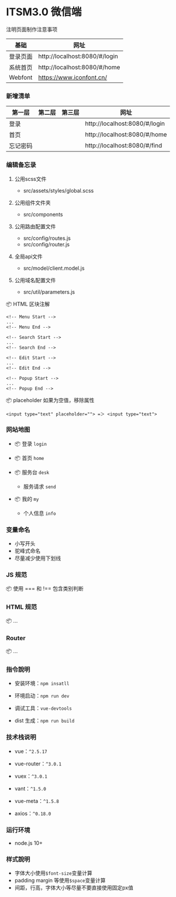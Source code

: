 # ITSM3.0 微信端

注明页面制作注意事项

 基础 				| 网址
-----------	|----------------------
 登录页面 		| http://localhost:8080/#/login
 系统首页 		| http://localhost:8080/#/home
 Webfont 		| https://www.iconfont.cn/

### 新增清单

 第一层 			| 第二层 				| 第三层 		| 网址
----------------|-----------------------|---------------|-------------
 登录 		    |  			            | 				| http://localhost:8080/#/login
 首页 		    |  			            | 				| http://localhost:8080/#/home
 忘记密码 		|  			            | 				| http://localhost:8080/#/find

### 编辑备忘录

1. 公用scss文件
	+ src/assets/styles/global.scss

2. 公用组件文件夹
	+ src/components

3. 公用路由配置文件
	+ src/config/routes.js
    + src/config/router.js
    
4. 全局api文件
	+ src/model/client.model.js

5. 公用域名配置文件
	+ src/util/parameters.js
	
	
📦 HTML 区块注解

	<!-- Menu Start -->
	...
	<!-- Menu End -->
	
	<!-- Search Start -->
	...
	<!-- Search End -->

	<!-- Edit Start -->
	...
	<!-- Edit End -->

	<!-- Popup Start -->
	...
	<!-- Popup End -->

📦 placeholder 如果为空值，移除属性

	<input type="text" placeholder=""> =＞ <input type="text">

### 网站地图

+ 📦 登录 `login`

+ 📦 首页 `home`

+ 📦 服务台 `desk`
	+ 服务请求 `send`
	
+ 📦 我的 `my`
	+ 个人信息 `info`
	
### 变量命名

+ 小写开头
+ 驼峰式命名
+ 尽量减少使用下划线

### JS 规范

📦 
使用 === 和 !== 包含类别判断



### HTML 规范

📦 
...


### Router

📦 
...


### 指令說明

+ 安装环境：`npm insatll`

+ 环境启动：`npm run dev`

+ 调试工具：`vue-devtools`

+ dist 生成：`npm run build`

### 技术栈说明

+ vue：`^2.5.17`

+ vue-router：`^3.0.1`

+ vuex：`^3.0.1`

+ vant：`^1.5.0`

+ vue-meta：`^1.5.8`

+ axios：`^0.18.0`

### 运行环境

+ node.js 10+

### 样式說明

+ 字体大小使用`$font-size`变量计算
+ padding margin 等使用`$space`变量计算
+ 间距，行高，字体大小等尽量不要直接使用固定px值